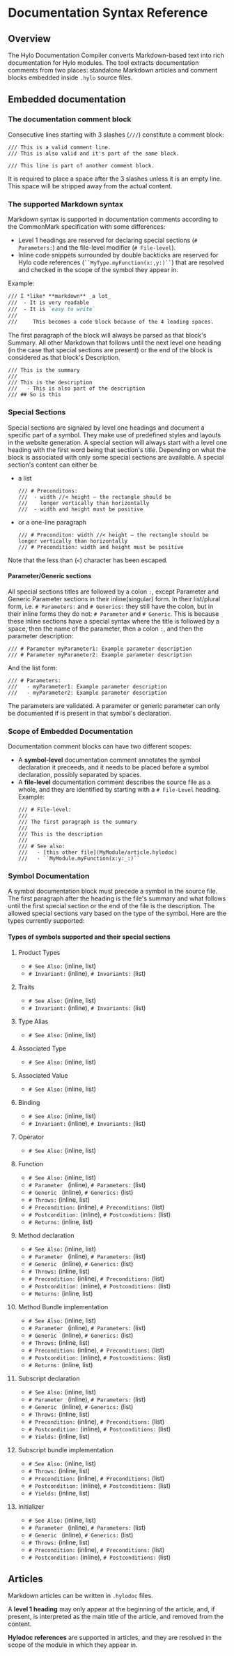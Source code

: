 # Documentation Syntax Reference

## Overview

The Hylo Documentation Compiler converts Markdown-based text into rich documentation for Hylo modules. The tool extracts documentation comments from two places: standalone Markdown articles and comment blocks embedded inside `.hylo` source files.

## Embedded documentation

### The documentation comment block

Consecutive lines starting with 3 slashes (`///`) constitute a comment block:
```
/// This is a valid comment line.
/// This is also valid and it's part of the same block.

/// This line is part of another comment block.
```
It is required to place a space after the 3 slashes unless it is an empty line. This space will be stripped away from the actual content.

### The supported Markdown syntax
Markdown syntax is supported in documentation comments according to the CommonMark specification with some differences:
 - Level 1 headings are reserved for declaring special sections (`# Parameters:`) and the file-level modifier (`# File-level`).
 - Inline code snippets surrounded by double backticks are reserved for Hylo code references (` ``MyType.myFunction(x:,y:)`` `) that are resolved and checked in the scope of the symbol they appear in.


Example: 
```markdown
/// I *like* **markdown** _a lot_
///  - It is very readable
///  - It is `easy to write`
///
///     This becomes a code block because of the 4 leading spaces.
```

The first paragraph of the block will always be parsed as that block's Summary. All other Markdown that follows until the next level one heading (in the case that special sections are present) or the end of the block is considered as that block's Description.

```
/// This is the summary
/// 
/// This is the description
///   - This is also part of the description
/// ## So is this
```
### Special Sections

Special sections are signaled by level one headings and document a specific part of a symbol. They make use of predefined styles and layouts in the website generation. A special section will always start with a level one heading with the first word being that section's title. Depending on what the block is associated with only some special sections are available. A special section's content can either be

- a list
  ```
  /// # Preconditons:
  ///  - width //< height – the rectangle should be 
  ///    longer vertically than horizontally
  ///  - width and height must be positive
  ```

- or a one-line paragraph
  ```
  /// # Preconditon: width //< height – the rectangle should be longer vertically than horizontally
  /// # Precondition: width and height must be positive
  ```

Note that the less than (`<`) character has been escaped.

#### Parameter/Generic sections

All special sections titles are followed by a colon `:`, except Parameter and Generic Parameter sections in their inline(singular) form. In their list/plural form, i.e. `# Parameters:` and `# Generics:` they still have the colon, but in their inline forms they do not: `# Parameter` and `# Generic`. This is because these inline sections have a special syntax where the title is followed by a space, then the name of the parameter, then a colon `:`, and then the parameter description:

```
/// # Parameter myParameter1: Example parameter description
/// # Parameter myParameter2: Example parameter description
```

And the list form:
```
/// # Parameters: 
///   - myParameter1: Example parameter description
///   - myParameter2: Example parameter description
```
The parameters are validated. A parameter or generic parameter can only be documented if is present in that symbol's declaration.

### Scope of Embedded Documentation
Documentation comment blocks can have two different scopes:
- A **symbol-level** documentation comment annotates the symbol declaration it preceeds, and it needs to be placed before a symbol declaration, possibly separated by spaces.
- A **file-level** documentation comment describes the source file as a whole, and they are identified by starting with a `# File-Level` heading.
  Example:
  ```
  /// # File-level:
  ///
  /// The first paragraph is the summary
  ///
  /// This is the description
  ///
  /// # See also:
  ///   - [this other file](MyModule/article.hylodoc)
  ///   - ``MyModule.myFunction(x:y:_:)``
  ```

### Symbol Documentation

A symbol documentation block must precede a symbol in the source file. The first paragraph after the heading is the file's summary and what follows until the first special section or the end of the file is the description. The allowed special sections vary based on the type of the symbol. Here are the types currently supported:

<!-- 
TODO: flip the association
Introduce the different special sections, and list which types of declarations (or the File-level comment block) they can belong to.
-->
#### Types of symbols supported and their special sections

  1. Product Types
      - `# See Also:` (inline, list)
      - `# Invariant:` (inline), `# Invariants:` (list)

  2. Traits
      - `# See Also:` (inline, list)
      - `# Invariant:` (inline), `# Invariants:` (list)

  3. Type Alias
      - `# See Also:` (inline, list)

  4. Associated Type
      - `# See Also:` (inline, list)

  5. Associated Value
      - `# See Also:` (inline, list)

  6. Binding
      - `# See Also:` (inline, list)
      - `# Invariant:` (inline), `# Invariants:` (list)

  7. Operator
      - `# See Also:` (inline, list)

  8. Function
      - `# See Also:` (inline, list)
      - `# Parameter ` (inline), `# Parameters:` (list)
      - `# Generic ` (inline), `# Generics:` (list)
      - `# Throws:` (inline, list)
      - `# Precondition:` (inline), `# Preconditions:` (list)
      - `# Postcondition:` (inline), `# Postconditions:` (list)
      - `# Returns:` (inline, list)

  9. Method declaration
      - `# See Also:` (inline, list)
      - `# Parameter ` (inline), `# Parameters:` (list)
      - `# Generic ` (inline), `# Generics:` (list)
      - `# Throws:` (inline, list)
      - `# Precondition:` (inline), `# Preconditions:` (list)
      - `# Postcondition:` (inline), `# Postconditions:` (list)
      - `# Returns:` (inline, list)

  10. Method Bundle implementation
      - `# See Also:` (inline, list)
      - `# Parameter ` (inline), `# Parameters:` (list)
      - `# Generic ` (inline), `# Generics:` (list)
      - `# Throws:` (inline, list)
      - `# Precondition:` (inline), `# Preconditions:` (list)
      - `# Postcondition:` (inline), `# Postconditions:` (list)
      - `# Returns:` (inline, list)

  11. Subscript declaration
      - `# See Also:` (inline, list)
      - `# Parameter ` (inline), `# Parameters:` (list)
      - `# Generic ` (inline), `# Generics:` (list)
      - `# Throws:` (inline, list)
      - `# Precondition:` (inline), `# Preconditions:` (list)
      - `# Postcondition:` (inline), `# Postconditions:` (list)
      - `# Yields:` (inline, list)
  12. Subscript bundle implementation
      - `# See Also:` (inline, list)
      - `# Throws:` (inline, list)
      - `# Precondition:` (inline), `# Preconditions:` (list)
      - `# Postcondition:` (inline), `# Postconditions:` (list)
      - `# Yields:` (inline, list)

  13. Initializer
      - `# See Also:` (inline, list)
      - `# Parameter ` (inline), `# Parameters:` (list)
      - `# Generic ` (inline), `# Generics:` (list)
      - `# Throws:` (inline, list)
      - `# Precondition:` (inline), `# Preconditions:` (list)
      - `# Postcondition:` (inline), `# Postconditions:` (list)



## Articles

Markdown articles can be written in `.hylodoc` files. 

A **level 1 heading** may only appear at the beginning of the article, and, if present, is interpreted as the main title of the article, and removed from the content.

**Hylodoc references** are supported in articles, and they are resolved in the scope of the module in which they appear in.